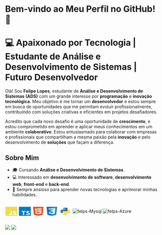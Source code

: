 
# Bem-vindo ao Meu Perfil no GitHub! 👋

# 💻 Apaixonado por Tecnologia | Estudante de Análise e Desenvolvimento de Sistemas | Futuro Desenvolvedor

Olá! Sou **Felipe Lopes**, estudante de **Análise e Desenvolvimento de Sistemas (ADS)** com um grande interesse por **programação** e **inovação tecnológica**. Meu objetivo é me tornar um **desenvolvedor** e estou sempre em busca de oportunidades que me permitam evoluir profissionalmente, contribuindo com soluções criativas e eficientes em projetos desafiadores.

Acredito que cada novo desafio é uma oportunidade de **crescimento**, e estou comprometido em aprender e aplicar meus conhecimentos em um ambiente **colaborativo**. Estou entusiasmado para colaborar com empresas e profissionais que compartilham a mesma paixão pela **inovação** e pelo desenvolvimento de **soluções** que façam a diferença.


## Sobre Mim

- 🎓 Cursando **Análise e Desenvolvimento de Sistemas**.
- 💻 Interessado em **desenvolvimento de software**, **desenvolvimento web**, **front-end** e **back-end**.
- 🚀 Sempre ansioso para aprender novas tecnologias e aprimorar minhas habilidades.

<div style="display: inline_block"><br>
  <img align="center" alt="felps-Js" height="30" width="40" src="https://raw.githubusercontent.com/devicons/devicon/master/icons/javascript/javascript-plain.svg">
  <img align="center" alt="felps-Js" height="30" width="40" src="https://raw.githubusercontent.com/devicons/devicon/master/icons/typescript/typescript-plain.svg">
  <img align="center" alt="felps-HTML" height="30" width="40" src="https://raw.githubusercontent.com/devicons/devicon/master/icons/html5/html5-original.svg">
  <img align="center" alt="felps-CSS" height="30" width="40" src="https://raw.githubusercontent.com/devicons/devicon/master/icons/css3/css3-original.svg">
  <img align="center" alt="felps-Python" height="30" width="40" src="https://raw.githubusercontent.com/devicons/devicon/master/icons/python/python-original.svg">
  <img align="center" alt="felps-Mysql" height="30" width="40" <img src="https://cdn.jsdelivr.net/gh/devicons/devicon@latest/icons/mysql/mysql-original-wordmark.svg"/>
  <img align="center" alt="felps-Azure" height="30" width="40" <img src="https://cdn.jsdelivr.net/gh/devicons/devicon@latest/icons/azure/azure-original.svg"/>
</div>
  
  ##
 
<div> 
  <a href="https://www.linkedin.com/in/felipesoeirocontato/" target="_blank"><img src="https://img.shields.io/badge/-LinkedIn-%230077B5?style=for-the-badge&logo=linkedin&logoColor=white" target="_blank"></a> 
  <a href="https://felipesoeirolopes.github.io/" target="_blank"><img src="https://img.shields.io/badge/HTML5-E34F26?style=for-the-badge&logo=html5&logoColor=white" target="_blank"></a> 
  
  
</div>
